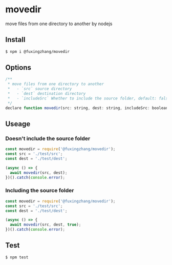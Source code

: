 # movedir
move files from one directory to another by nodejs

## Install

```sh
$ npm i @fuxingzhang/movedir
```  

## Options  
```js
/**
 * move files from one directory to another
 *   - `src` source directory
 *   - `dest` destination directory
 *   - `includeSrc` Whether to include the source folder, default: false
 */
declare function movedir(src: string, dest: string, includeSrc: boolean): Promise<void>  
```

## Useage  

### Doesn't include the source folder

```js
const movedir = require('@fuxingzhang/movedir');
const src = './test/src';
const dest = './test/dest';

(async () => {
  await movedir(src, dest);
})().catch(console.error);
```  

### Including the source folder

```js
const movedir = require('@fuxingzhang/movedir');
const src = './test/src';
const dest = './test/dest';

(async () => {
  await movedir(src, dest, true);
})().catch(console.error);
```  

## Test

```sh
$ npm test
```  